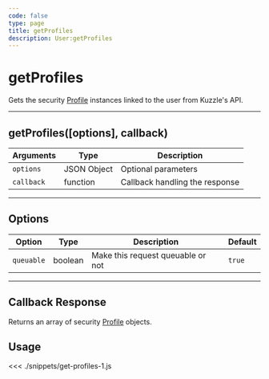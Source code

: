 ```yaml
---
code: false
type: page
title: getProfiles
description: User:getProfiles
---
```


# getProfiles

Gets the security [Profile](/sdk/js/5/profile) instances linked to the user from Kuzzle's API.

---

## getProfiles([options], callback)

| Arguments  | Type        | Description                    |
| ---------- | ----------- | ------------------------------ |
| `options`  | JSON Object | Optional parameters            |
| `callback` | function    | Callback handling the response |

---

## Options

| Option     | Type    | Description                       | Default |
| ---------- | ------- | --------------------------------- | ------- |
| `queuable` | boolean | Make this request queuable or not | `true`  |

---

## Callback Response

Returns an array of security [Profile](/sdk/js/5/profile) objects.

## Usage

<<< ./snippets/get-profiles-1.js
